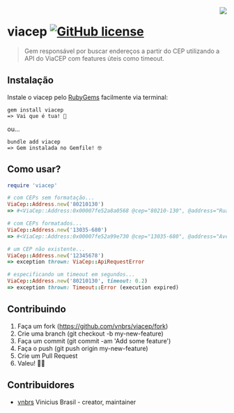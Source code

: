 <img src="https://upload.wikimedia.org/wikipedia/commons/thumb/b/bc/BRA_orthographic.svg/270px-BRA_orthographic.svg.png" align="right" />

# viacep [![GitHub license](https://img.shields.io/github/license/vnbrs/burocracia.cr.svg)](https://github.com/vnbrs/burocracia.cr/blob/master/LICENSE) 
> Gem responsável por buscar endereços a partir do CEP utilizando a API do ViaCEP com features úteis como timeout.

## Instalação

Instale o viacep pelo [RubyGems](https://rubygems.org/gems/viacep/) facilmente via terminal:

```shell
gem install viacep
=> Vai que é tua! 🚀
```

ou...

```shell
bundle add viacep
=> Gem instalada no Gemfile! 🤓
```

## Como usar?

```ruby
require 'viacep'

# com CEPs sem formatação...
ViaCep::Address.new('80210130')
=> #<ViaCep::Address:0x00007fe52a8a0568 @cep="80210-130", @address="Rua José Ananias Mauad", @neighborhood="Jardim Botânico", @city="Curitiba", @state="PR", @ibge="4106902", @gia="">

# com CEPs formatados...
ViaCep::Address.new('13035-680')
=> #<ViaCep::Address:0x00007fe52a99e730 @cep="13035-680", @address="Avenida João Jorge", @neighborhood="Vila Industrial", @city="Campinas", @state="SP", @ibge="3509502", @gia="2446">

# um CEP não existente...
ViaCep::Address.new('12345678')
=> exception thrown: ViaCep::ApiRequestError

# especificando um timeout em segundos...
ViaCep::Address.new('80210130', timeout: 0.2)
=> exception thrown: Timeout::Error (execution expired)
```

## Contribuindo

1. Faça um fork (https://github.com/vnbrs/viacep/fork)
2. Crie uma branch (git checkout -b my-new-feature)
3. Faça um commit  (git commit -am 'Add some feature')
4. Faça o push (git push origin my-new-feature)
5. Crie um Pull Request
6. Valeu! 🤙🏼

## Contribuidores

- [vnbrs](https://github.com/vnbrs) Vinicius Brasil - creator, maintainer
